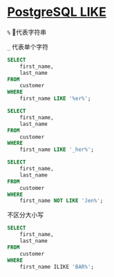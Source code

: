 # [PostgreSQL LIKE](http://www.postgresqltutorial.com/postgresql-like/)

`%` 代表字符串

`_` 代表单个字符

```sql
SELECT
    first_name,
    last_name
FROM
    customer
WHERE
    first_name LIKE '%er%';
```

```sql
SELECT
    first_name,
    last_name
FROM
    customer
WHERE
    first_name LIKE '_her%';
```

```sql
SELECT
    first_name,
    last_name
FROM
    customer
WHERE
    first_name NOT LIKE 'Jen%';
```

不区分大小写

```sql
SELECT
    first_name,
    last_name
FROM
    customer
WHERE
    first_name ILIKE 'BAR%';
```